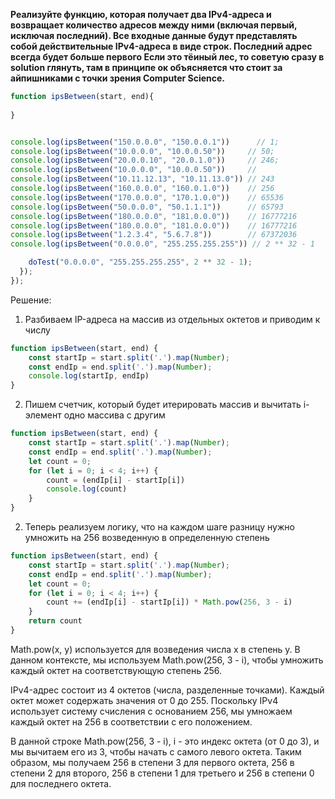 **Реализуйте функцию, которая получает два IPv4-адреса и возвращает количество адресов между ними (включая первый, исключая последний).
Все входные данные будут представлять собой действительные IPv4-адреса в виде строк. Последний адрес всегда будет больше первого
Если это тёиный лес, то советую сразу в solution глянуть, там в принципе ок объясняется что стоит за айпишниками с точки зрения Computer Science.**

```javascript
function ipsBetween(start, end){
  
}


console.log(ipsBetween("150.0.0.0", "150.0.0.1"))      // 1;
console.log(ipsBetween("10.0.0.0", "10.0.0.50"))     // 50;
console.log(ipsBetween("20.0.0.10", "20.0.1.0"))     // 246;
console.log(ipsBetween("10.0.0.0", "10.0.0.50"))     // 
console.log(ipsBetween("10.11.12.13", "10.11.13.0")) // 243
console.log(ipsBetween("160.0.0.0", "160.0.1.0"))    // 256
console.log(ipsBetween("170.0.0.0", "170.1.0.0"))    // 65536
console.log(ipsBetween("50.0.0.0", "50.1.1.1"))      // 65793
console.log(ipsBetween("180.0.0.0", "181.0.0.0"))    // 16777216
console.log(ipsBetween("180.0.0.0", "181.0.0.0"))    // 16777216
console.log(ipsBetween("1.2.3.4", "5.6.7.8"))        // 67372036
console.log(ipsBetween("0.0.0.0", "255.255.255.255")) // 2 ** 32 - 1

    doTest("0.0.0.0", "255.255.255.255", 2 ** 32 - 1);
  });
});
```

Решение:
1. Разбиваем IP-адреса на массив из отдельных октетов и приводим к числу
```javascript
function ipsBetween(start, end) {
	const startIp = start.split('.').map(Number);
	const endIp = end.split('.').map(Number);
	console.log(startIp, endIp)
}
```

2. Пишем счетчик, который будет итерировать массив и вычитать i-элемент одно массива с другим
```javascript
function ipsBetween(start, end) {
	const startIp = start.split('.').map(Number);
	const endIp = end.split('.').map(Number);
	let count = 0;
	for (let i = 0; i < 4; i++) {
		count = (endIp[i] - startIp[i])
		console.log(count)
	}
}
```

2. Теперь реализуем логику, что на каждом шаге разницу нужно умножить на 256 возведенную в определенную степень
```javascript
function ipsBetween(start, end) {
	const startIp = start.split('.').map(Number);
	const endIp = end.split('.').map(Number);
	let count = 0;
	for (let i = 0; i < 4; i++) {
		count += (endIp[i] - startIp[i]) * Math.pow(256, 3 - i)
	}
	return count
}
```
Math.pow(x, y) используется для возведения числа x в степень y. В данном контексте, мы используем Math.pow(256, 3 - i), чтобы умножить каждый октет на соответствующую степень 256.

IPv4-адрес состоит из 4 октетов (числа, разделенные точками). Каждый октет может содержать значения от 0 до 255. Поскольку IPv4 использует систему счисления с основанием 256, мы умножаем каждый октет на 256 в соответствии с его положением.

В данной строке Math.pow(256, 3 - i), i - это индекс октета (от 0 до 3), и мы вычитаем его из 3, чтобы начать с самого левого октета. Таким образом, мы получаем 256 в степени 3 для первого октета, 256 в степени 2 для второго, 256 в степени 1 для третьего и 256 в степени 0 для последнего октета.


